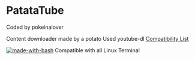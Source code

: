 # PatataTube

Coded by pokeinalover

Content downloader made by a potato
Used youtube-dl
[Compatibility List](ytdl-org.github.io/youtube-dl/supportedsites.html)

[![made-with-bash](https://img.shields.io/badge/Made%20with-Bash-1f425f.svg)](https://www.gnu.org/software/bash/) Compatible with all Linux Terminal


